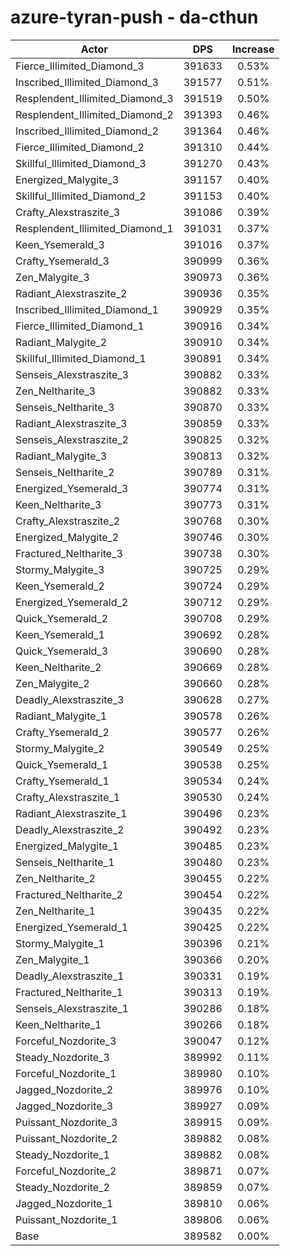 # azure-tyran-push - da-cthun
| Actor | DPS | Increase |
|---|:---:|:---:|
|Fierce_Illimited_Diamond_3|391633|0.53%|
|Inscribed_Illimited_Diamond_3|391577|0.51%|
|Resplendent_Illimited_Diamond_3|391519|0.50%|
|Resplendent_Illimited_Diamond_2|391393|0.46%|
|Inscribed_Illimited_Diamond_2|391364|0.46%|
|Fierce_Illimited_Diamond_2|391310|0.44%|
|Skillful_Illimited_Diamond_3|391270|0.43%|
|Energized_Malygite_3|391157|0.40%|
|Skillful_Illimited_Diamond_2|391153|0.40%|
|Crafty_Alexstraszite_3|391086|0.39%|
|Resplendent_Illimited_Diamond_1|391031|0.37%|
|Keen_Ysemerald_3|391016|0.37%|
|Crafty_Ysemerald_3|390999|0.36%|
|Zen_Malygite_3|390973|0.36%|
|Radiant_Alexstraszite_2|390936|0.35%|
|Inscribed_Illimited_Diamond_1|390929|0.35%|
|Fierce_Illimited_Diamond_1|390916|0.34%|
|Radiant_Malygite_2|390910|0.34%|
|Skillful_Illimited_Diamond_1|390891|0.34%|
|Senseis_Alexstraszite_3|390882|0.33%|
|Zen_Neltharite_3|390882|0.33%|
|Senseis_Neltharite_3|390870|0.33%|
|Radiant_Alexstraszite_3|390859|0.33%|
|Senseis_Alexstraszite_2|390825|0.32%|
|Radiant_Malygite_3|390813|0.32%|
|Senseis_Neltharite_2|390789|0.31%|
|Energized_Ysemerald_3|390774|0.31%|
|Keen_Neltharite_3|390773|0.31%|
|Crafty_Alexstraszite_2|390768|0.30%|
|Energized_Malygite_2|390746|0.30%|
|Fractured_Neltharite_3|390738|0.30%|
|Stormy_Malygite_3|390725|0.29%|
|Keen_Ysemerald_2|390724|0.29%|
|Energized_Ysemerald_2|390712|0.29%|
|Quick_Ysemerald_2|390708|0.29%|
|Keen_Ysemerald_1|390692|0.28%|
|Quick_Ysemerald_3|390690|0.28%|
|Keen_Neltharite_2|390669|0.28%|
|Zen_Malygite_2|390660|0.28%|
|Deadly_Alexstraszite_3|390628|0.27%|
|Radiant_Malygite_1|390578|0.26%|
|Crafty_Ysemerald_2|390577|0.26%|
|Stormy_Malygite_2|390549|0.25%|
|Quick_Ysemerald_1|390538|0.25%|
|Crafty_Ysemerald_1|390534|0.24%|
|Crafty_Alexstraszite_1|390530|0.24%|
|Radiant_Alexstraszite_1|390496|0.23%|
|Deadly_Alexstraszite_2|390492|0.23%|
|Energized_Malygite_1|390485|0.23%|
|Senseis_Neltharite_1|390480|0.23%|
|Zen_Neltharite_2|390455|0.22%|
|Fractured_Neltharite_2|390454|0.22%|
|Zen_Neltharite_1|390435|0.22%|
|Energized_Ysemerald_1|390425|0.22%|
|Stormy_Malygite_1|390396|0.21%|
|Zen_Malygite_1|390366|0.20%|
|Deadly_Alexstraszite_1|390331|0.19%|
|Fractured_Neltharite_1|390313|0.19%|
|Senseis_Alexstraszite_1|390286|0.18%|
|Keen_Neltharite_1|390266|0.18%|
|Forceful_Nozdorite_3|390047|0.12%|
|Steady_Nozdorite_3|389992|0.11%|
|Forceful_Nozdorite_1|389980|0.10%|
|Jagged_Nozdorite_2|389976|0.10%|
|Jagged_Nozdorite_3|389927|0.09%|
|Puissant_Nozdorite_3|389915|0.09%|
|Puissant_Nozdorite_2|389882|0.08%|
|Steady_Nozdorite_1|389882|0.08%|
|Forceful_Nozdorite_2|389871|0.07%|
|Steady_Nozdorite_2|389859|0.07%|
|Jagged_Nozdorite_1|389810|0.06%|
|Puissant_Nozdorite_1|389806|0.06%|
|Base|389582|0.00%|
